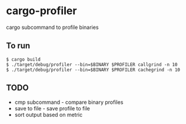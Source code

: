 # cargo-profiler
cargo subcommand to profile binaries

## To run

```
$ cargo build
$ ./target/debug/profiler --bin=$BINARY $PROFILER callgrind -n 10
$ ./target/debug/profiler --bin=$BINARY $PROFILER cachegrind -n 10

```



## TODO

* cmp subcommand - compare binary profiles
* save to file - save profile to file
* sort output based on metric 
